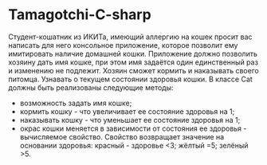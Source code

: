 # Tamagotchi-C-sharp
Студент-кошатник из ИКИТа, имеющий аллергию на кошек просит вас написать для него консольное приложение, которое позволит ему имитировать наличие домашней кошки. Приложение должно позволить хозяину дать имя кошке, при этом имя задаётся один единственный раз и изменению не подлежит. Хозяин сможет кормить и наказывать своего питомца. Узнавать о текущем состоянии здоровья кошки. 
В классе Cat должны быть реализованы следующие методы:
  - возможность задать имя кошке;
  - кормить кошку - что увеличивает ее состояние здоровья на 1;
  - наказывать кошку - что уменьшает ее состояние здоровья на 1;
  - окрас кошки меняется в зависимости от состояния ее здоровья - вычисляемое свойство.
    Свойство возвращает значение на основании здоровья: красный - здоровье <3; жёлтый =5; зелёный >5. 
